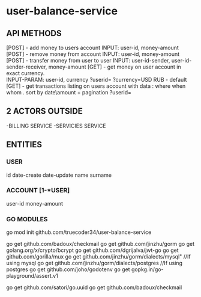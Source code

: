 # user-balance-service

## API METHODS
[POST] - add money to users account
    INPUT: user-id, money-amount
[POST] - remove money from account
    INPUT: user-id, money-amount
[POST] - transfer money from user to user
    INPUT: user-id-sender, user-id-sender-receiver, money-amount
[GET] - get money on user account in exact currency.  
    INPUT-PARAM:  user-id, currency
    ?userid=
    ?currency=USD
    RUB - default
[GET] - get transactions listing on users account with data : where when whom . sort by date\amount + pagination
    ?userid=


## 2 ACTORS OUTSIDE
-BILLING SERVICE
-SERVICIES SERVICE


## ENTITIES
### USER
id
date-create
date-update
name
surname

### ACCOUNT [1-*USER]
user-id
money-amount


### GO MODULES 
go mod init github.com/truecoder34/user-balance-service

go get github.com/badoux/checkmail
go get github.com/jinzhu/gorm
go get golang.org/x/crypto/bcrypt
go get github.com/dgrijalva/jwt-go
go get github.com/gorilla/mux
go get github.com/jinzhu/gorm/dialects/mysql" //If using mysql 
go get github.com/jinzhu/gorm/dialects/postgres //If using postgres
go get github.com/joho/godotenv
go get gopkg.in/go-playground/assert.v1

go get github.com/satori/go.uuid
go get github.com/badoux/checkmail